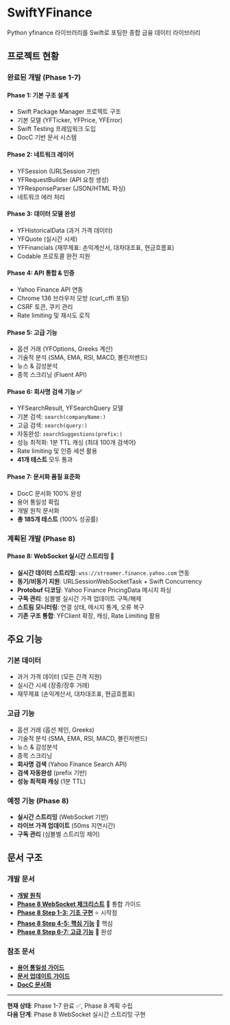 # SwiftYFinance

Python yfinance 라이브러리를 Swift로 포팅한 종합 금융 데이터 라이브러리

## 프로젝트 현황

### 완료된 개발 (Phase 1-7)

#### Phase 1: 기본 구조 설계
- Swift Package Manager 프로젝트 구조
- 기본 모델 (YFTicker, YFPrice, YFError)
- Swift Testing 프레임워크 도입
- DocC 기반 문서 시스템

#### Phase 2: 네트워크 레이어
- YFSession (URLSession 기반)
- YFRequestBuilder (API 요청 생성)
- YFResponseParser (JSON/HTML 파싱)
- 네트워크 에러 처리

#### Phase 3: 데이터 모델 완성
- YFHistoricalData (과거 가격 데이터)
- YFQuote (실시간 시세)
- YFFinancials (재무제표: 손익계산서, 대차대조표, 현금흐름표)
- Codable 프로토콜 완전 지원

#### Phase 4: API 통합 & 인증
- Yahoo Finance API 연동
- Chrome 136 브라우저 모방 (curl_cffi 포팅)
- CSRF 토큰, 쿠키 관리
- Rate limiting 및 재시도 로직

#### Phase 5: 고급 기능
- 옵션 거래 (YFOptions, Greeks 계산)
- 기술적 분석 (SMA, EMA, RSI, MACD, 볼린저밴드)
- 뉴스 & 감성분석
- 종목 스크리닝 (Fluent API)

#### Phase 6: 회사명 검색 기능 ✅
- YFSearchResult, YFSearchQuery 모델
- 기본 검색: `search(companyName:)` 
- 고급 검색: `search(query:)` 
- 자동완성: `searchSuggestions(prefix:)`
- 성능 최적화: 1분 TTL 캐싱 (최대 100개 검색어)
- Rate limiting 및 인증 세션 활용
- **41개 테스트** 모두 통과

#### Phase 7: 문서화 품질 표준화
- DocC 문서화 100% 완성
- 용어 통일성 확립
- 개발 원칙 문서화
- **총 185개 테스트** (100% 성공률)

### 계획된 개발 (Phase 8)

#### Phase 8: WebSocket 실시간 스트리밍 🚀
- **실시간 데이터 스트리밍**: `wss://streamer.finance.yahoo.com` 연동
- **동기/비동기 지원**: URLSessionWebSocketTask + Swift Concurrency
- **Protobuf 디코딩**: Yahoo Finance PricingData 메시지 파싱
- **구독 관리**: 심볼별 실시간 가격 업데이트 구독/해제
- **스트림 모니터링**: 연결 상태, 메시지 통계, 오류 복구
- **기존 구조 통합**: YFClient 확장, 캐싱, Rate Limiting 활용

## 주요 기능

### 기본 데이터
- 과거 가격 데이터 (모든 간격 지원)
- 실시간 시세 (장중/장후 거래)
- 재무제표 (손익계산서, 대차대조표, 현금흐름표)

### 고급 기능  
- 옵션 거래 (옵션 체인, Greeks)
- 기술적 분석 (SMA, EMA, RSI, MACD, 볼린저밴드)
- 뉴스 & 감성분석
- 종목 스크리닝
- **회사명 검색** (Yahoo Finance Search API)
- **검색 자동완성** (prefix 기반)
- **성능 최적화 캐싱** (1분 TTL)

### 예정 기능 (Phase 8)
- **실시간 스트리밍** (WebSocket 기반)
- **라이브 가격 업데이트** (50ms 지연시간)
- **구독 관리** (심볼별 스트리밍 제어)

## 문서 구조

### 개발 문서
- **[개발 원칙](docs/development-principles.md)**
- **[Phase 8 WebSocket 체크리스트](docs/plans/websocket-streaming-checklist.md)** 🚀 통합 가이드
- **[Phase 8 Step 1-3: 기초 구현](docs/plans/phase8-step1-3-foundation.md)** ⭐️ 시작점
- **[Phase 8 Step 4-5: 핵심 기능](docs/plans/phase8-step4-5-core.md)** 🔧 핵심
- **[Phase 8 Step 6-7: 고급 기능](docs/plans/phase8-step6-7-advanced.md)** 🚀 완성

### 참조 문서
- **[용어 통일성 가이드](docs/docc/terminology-guide.md)**
- **[문서 업데이트 가이드](docs/docc/documentation-update-process.md)**
- **[DocC 문서화](docs/docc/docc-documentation.md)**

---

**현재 상태**: Phase 1-7 완료 ✅, Phase 8 계획 수립  
**다음 단계**: Phase 8 WebSocket 실시간 스트리밍 구현